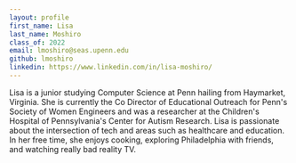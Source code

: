 ```yaml
---
layout: profile
first_name: Lisa
last_name: Moshiro
class_of: 2022
email: lmoshiro@seas.upenn.edu
github: lmoshiro
linkedin: https://www.linkedin.com/in/lisa-moshiro/
---
```


Lisa is a junior studying Computer Science at Penn hailing from Haymarket, Virginia. She is currently the Co Director of Educational Outreach for Penn's Society of Women Engineers and was a researcher at the Children's Hospital of Pennsylvania's Center for Autism Research. Lisa is passionate about the intersection of tech and areas such as healthcare and education. In her free time, she enjoys cooking, exploring Philadelphia with friends, and watching really bad reality TV.
